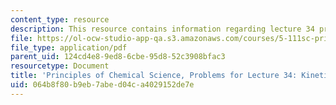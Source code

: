 ```yaml
---
content_type: resource
description: This resource contains information regarding lecture 34 problem.
file: https://ol-ocw-studio-app-qa.s3.amazonaws.com/courses/5-111sc-principles-of-chemical-science-fall-2014/064b8f80b9eb7abed04ca4029152de7e_MIT5_111F14_Lec34Prob.pdf
file_type: application/pdf
parent_uid: 124cd4e8-9ed8-6cbe-95d8-52c3908bfac3
resourcetype: Document
title: 'Principles of Chemical Science, Problems for Lecture 34: Kinetics: Catalysts'
uid: 064b8f80-b9eb-7abe-d04c-a4029152de7e
---
```

